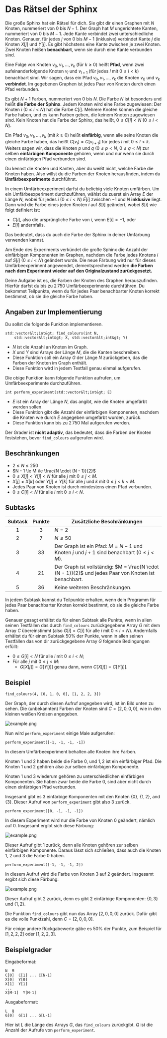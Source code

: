 # Das Rätsel der Sphinx

Die große Sphinx hat ein Rätsel für dich. Sie gibt dir einen Graphen mit $N$ Knoten, nummeriert von $0$ bis $N - 1$.
Der Graph hat $M$ ungerichtete Kanten, nummeriert von $0$ bis $M-1$.
Jede Kante verbindet zwei unterschiedliche Knoten.
Genauer, für jedes $j$ von $0$ bis $M - 1$ (inklusive) verbindet Kante $j$ die Knoten $X[j]$ und $Y[j]$.
Es gibt höchstens eine Kante zwischen je zwei Knoten.
Zwei Knoten heißen **benachbart**, wenn sie durch eine Kante verbunden sind.

Eine Folge von Knoten $v_0, v_1, \ldots, v_k$ (für $k \ge 0$)
 heißt **Pfad**,
 wenn zwei aufeinanderfolgende Knoten $v_l$ und $v_{l+1}$
 (für jedes $l$ mit $0 \le l \lt k$) benachbart sind.
Wir sagen, dass ein Pfad $v_0, v_1, \ldots, v_k$ die Knoten $v_0$ und $v_k$ **verbindet**.
Im gegebenen Graphen ist jedes Paar von Knoten durch einen Pfad verbunden. 

Es gibt $N + 1$ Farben, nummeriert von $0$ bis $N$.
Die Farbe $N$ ist besonders und heißt **die Farbe der Sphinx**.
Jedem Knoten wird eine Farbe zugewiesen: Der Knoten $i$ ($0 \le i \lt N$) hat die Farbe $C[i]$.
Mehrere Knoten können die gleiche Farbe haben,
und es kann Farben geben, die keinem Knoten zugewiesen sind.
Kein Knoten hat die Farbe der Sphinx,
 das heißt, $0 \le C[i] \lt N$ ($0 \le i \lt N$).

Ein Pfad $v_0, v_1, \ldots, v_k$ (mit $k \ge 0$)
 heißt **einfärbig**, wenn alle seine Knoten die gleiche Farbe haben,
 das heißt $C[v_l] = C[v_{l+1}]$ für jedes $l$ mit $0 \le l \lt k$.
Weiters sagen wir, dass die Knoten $p$ und $q$ ($0 \le p \lt N$, $0 \le q \lt N$)
 zur selben **einfärbigen Komponente** gehören,
 wenn und nur wenn sie durch einen einfärbigen Pfad verbunden sind.

Du kennst die Knoten und Kanten, aber du weißt nicht, welche Farbe die Knoten haben.
Also willst du die Farben der Knoten herausfinden, indem du **Umfärbeexperimente** durchführst.

In einem Umfärbeexperiment darfst du beliebig viele Knoten umfärben.
Um ein Umfärbeexperiment durchzuführen,
 wählst du zuerst ein Array $E$ der Länge $N$,
 wobei für jedes $i$ ($0 \le i \lt N$)
 $E[i]$ zwischen $-1$ und $N$ **inklusive** liegt.
Dann wird die Farbe eines jeden Knoten $i$ auf $S[i]$ geändert, wobei $S[i]$ wie folgt definiert ist:
* $C[i]$, also die ursprüngliche Farbe von $i$, wenn $E[i] = -1$, oder
* $E[i]$ andernfalls.

Das bedeutet, dass du auch die Farbe der Sphinx in deiner Umfärbung verwenden kannst.

Am Ende des Experiments verkündet die große Sphinx die Anzahl der einfärbigen Komponenten im Graphen, nachdem die Farbe jedes Knotens $i$ auf $S[i]$ ($0 \le i \lt N$) geändert wurde.
Die neue Färbung wird nur für dieses Umfärbeexperiment angewendet, dementsprechend werden **die Farben nach dem Experiment wieder auf den Originalzustand zurückgesetzt.** 

Deine Aufgabe ist es, die Farben der Knoten des Graphen herauszufinden. Hierfür darfst du bis zu $2\,750$ Umfärbeexperimente durchführen.
Du bekommst Teilpunkte, wenn du für jedes Paar benachbarter Knoten korrekt bestimmst, ob sie die gleiche Farbe haben. 

## Angaben zur Implementierung

Du sollst die folgende Funktion implementieren.

```
std::vector&lt;int&gt; find_colours(int N,
    std::vector&lt;int&gt; X, std::vector&lt;int&gt; Y)
```

* $N$ ist die Anzahl an Knoten im Graph.
* $X$ und $Y$ sind Arrays der Länge $M$, die die Kanten beschreiben.
* Diese Funktion soll ein Array $G$ der Länge $N$ zurückgeben, das die Farben der Knoten im Graph enthält.
* Diese Funktion wird in jedem Testfall genau einmal aufgerufen.

Die obige Funktion kann folgende Funktion aufrufen, um Umfärbeexperimente durchzuführen.

```
int perform_experiment(std::vector&lt;int&gt; E)
```

* $E$ ist ein Array der Länge $N$, das angibt, wie die Knoten umgefärbt werden sollen.
* Diese Funktion gibt die Anzahl der einfärbigen Komponenten, nachdem die Knoten wie durch $E$ angegeben umgefärbt wurden, zurück.
* Diese Funktion kann bis zu $2\,750$ Mal aufgerufen werden.

Der Grader ist **nicht adaptiv**, das bedeutet, dass die Farben der Knoten feststehen, bevor `find_colours` aufgerufen wird.

## Beschränkungen

* $2 \le N \le 250$
* $N - 1 \le M \le \frac{N \cdot (N - 1)}{2}$
* $0 \le X[j] \lt Y[j] \lt N$ für alle $j$ mit $0 \le j \lt M$.
* $X[j] \neq X[k]$ oder $Y[j] \neq Y[k]$
   für alle $j$ und $k$ mit $0 \le j \lt k \lt M$.
* Jedes Paar von Knoten ist durch mindestens einen Pfad verbunden.
* $0 \le C[i] \lt N$ für alle $i$ mit $0 \le i \lt N$.

## Subtasks

| Subtask | Punkte  | Zusätzliche Beschränkungen |
| :-----: | :----: | ---------------------- |
| 1       | $3$    | $N = 2$
| 2       | $7$    | $N \le 50$
| 3       | $33$   | Der Graph ist ein Pfad: $M = N - 1$ und Knoten $j$ und $j+1$ sind benachbart ($0 \leq j < M$).
| 4       | $21$   | Der Graph ist vollständig: $M = \frac{N \cdot (N - 1)}{2}$ und jedes Paar von Knoten ist benachbart.
| 5       | $36$   | Keine weiteren Beschränkungen.

In jedem Subtask kannst du Teilpunkte erhalten, wenn dein Programm für jedes Paar benachbarter Knoten korrekt bestimmt, ob sie die gleiche Farbe haben.

Genauer gesagt erhältst du für einen Subtask alle Punkte, wenn in allen seinen Testfällen das durch `find_colours` zurückgegebene Array $G$ mit dem Array $C$ übereinstimmt (also $G[i] = C[i]$ für alle $i$ mit $0 \le i \lt N$).
Andernfalls erhältst du für einen Subtask $50\%$ der Punkte, wenn in allen seinen Testfällen das von dir zurückgegebene Array $G$ folgende Bedingungen erfüllt:
* $0 \le G[i] \lt N$
   für alle $i$ mit $0 \le i \lt N$;
* Für alle $j$ mit $0 \le j \lt M$:
  * $G[X[j]] = G[Y[j]]$ genau dann, wenn $C[X[j]] = C[Y[j]]$.

## Beispiel

```
find_colours(4, [0, 1, 0, 0], [1, 2, 2, 3])
```

Der Graph, der durch diesen Aufruf angegeben wird, ist im Bild unten zu sehen.
Die (unbekannten) Farben der Knoten sind $C = [2, 0, 0, 0]$,
wie in den kleinen weißen Kreisen angegeben.

![example.png](sphinx_example.png "230")

Nun wird `perform_experiment` einige Male aufgerufen:

```
perform_experiment([-1, -1, -1, -1])
```
In diesem Umfärbeexperiment behalten alle Knoten ihre Farben.

Knoten $1$ und $2$ haben beide die Farbe $0$, und $1, 2$ ist ein einfärbiger Pfad.
Die Knoten $1$ und $2$ gehören also zur selben einfärbigen Komponente.

Knoten $1$ und $3$ wiederum gehören zu unterschiedlichen einfärbigen Komponenten.
Sie haben zwar beide die Farbe $0$, sind aber nicht durch einen einfärbigen Pfad verbunden.

Insgesamt gibt es $3$ einfärbige Komponenten mit den Knoten
$\{0\}$, $\{1, 2\}$, and $\{3\}$.
Dieser Aufruf von `perform_experiment` gibt also $3$ zurück.

```
perform_experiment([0, -1, -1, -1])
```

In diesem Experiment wird nur die Farbe von Knoten $0$ geändert, nämlich auf $0$.
Insgesamt ergibt sich diese Färbung:

![example.png](sphinx_order1.png "230")

Dieser Aufruf gibt $1$ zurück, denn alle Knoten gehören zur selben einfärbigen Komponente.
Daraus lässt sich schließen, dass auch die Knoten $1$, $2$ und $3$ die Farbe $0$ haben.

```
perform_experiment([-1, -1, -1, 2])
```

In diesem Aufruf wird die Farbe von Knoten $3$ auf $2$ geändert.
Insgesamt ergibt sich diese Färbung:

![example.png](sphinx_order2.png "230")

Dieser Aufruf gibt $2$ zurück, denn es gibt $2$ einfärbige Komponenten:
$\{0, 3\}$ und $\{1, 2\}$.

Die Funktion `find_colours` gibt nun das Array $[2, 0, 0, 0]$ zurück.
Dafür gibt es die volle Punktzahl, denn $C = [2, 0, 0, 0]$.

Für einige andere Rückgabewerte gäbe es $50\%$ der Punkte, 
zum Beispiel für $[1, 2, 2, 2]$ oder $[1, 2, 2, 3]$.

## Beispielgrader

Eingabeformat:

```
N  M
C[0]  C[1] ... C[N-1]
X[0]  Y[0]
X[1]  Y[1]
...
X[M-1]  Y[M-1]
```

Ausgabeformat:

```
L  Q
G[0]  G[1] ... G[L-1]
```

Hier ist $L$ die Länge des Arrays $G$, das `find_colours` zurückgibt.
$Q$ ist die Anzahl der Aufrufe von `perform_experiment`.
